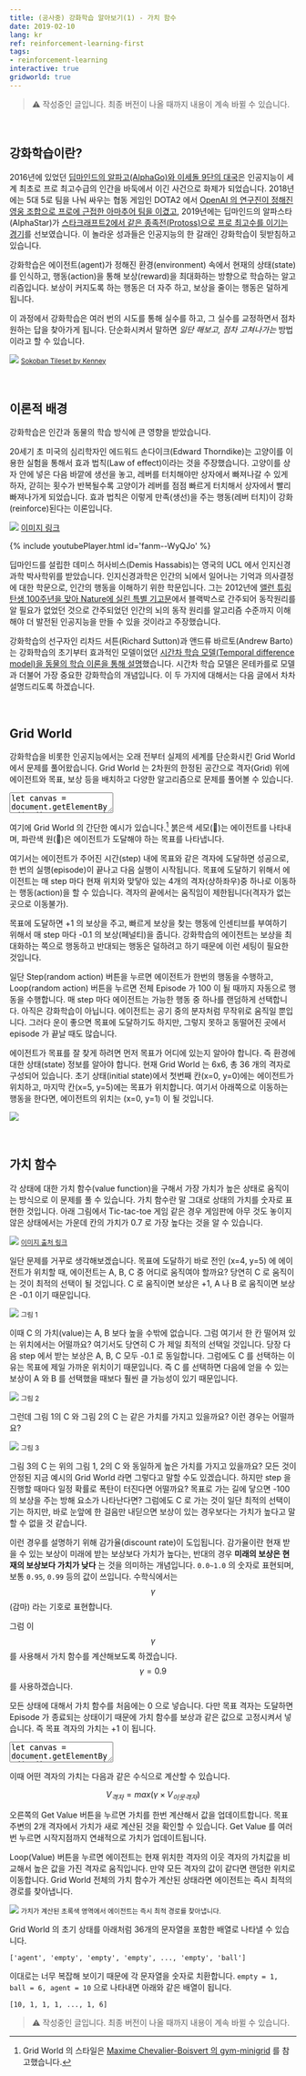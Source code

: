 ```yaml
---
title: (공사중) 강화학습 알아보기(1) - 가치 함수
date: 2019-02-10
lang: kr
ref: reinforcement-learning-first
tags:
- reinforcement-learning
interactive: true
gridworld: true
---
```


> ⚠️ 작성중인 글입니다. 최종 버전이 나올 때까지 내용이 계속 바뀔 수 있습니다.

&nbsp;
## 강화학습이란?

2016년에 있었던 [딥마인드의 알파고(AlphaGo)와 이세돌 9단의 대국](<https://deepmind.com/research/alphago/match-archive/alphago-games-korean/>)은 인공지능이 세계 최초로 프로 최고수급의 인간을 바둑에서 이긴 사건으로 화제가 되었습니다. 2018년에는 5대 5로 팀을 나눠 싸우는 협동 게임인 DOTA2 에서 [OpenAI 의 연구진이 정해진 영웅 조합으로 프로에 근접한 아마추어 팀을 이겼고](<https://blog.openai.com/openai-five/>), 2019년에는 딥마인드의 알파스타(AlphaStar)가 [스타크래프트2에서 같은 종족전(Protoss)으로 프로 최고수를 이기는 경기](<https://deepmind.com/blog/alphastar-mastering-real-time-strategy-game-starcraft-ii/>)를 선보였습니다. 이 놀라운 성과들은 인공지능의 한 갈래인 강화학습이 뒷받침하고 있습니다.

강화학습은 에이전트(agent)가 정해진 환경(environment) 속에서 현재의 상태(state)를 인식하고, 행동(action)을 통해 보상(reward)을 최대화하는 방향으로 학습하는 알고리즘입니다. 보상이 커지도록 하는 행동은 더 자주 하고, 보상을 줄이는 행동은 덜하게 됩니다.

이 과정에서 강화학습은 여러 번의 시도를 통해 실수를 하고, 그 실수를 교정하면서 점차 원하는 답을 찾아가게 됩니다. 단순화시켜서 말하면 _일단 해보고, 점차 고쳐나가는_ 방법이라고 할 수 있습니다.

![](<../images/rl_1.png>)
<small>[Sokoban Tileset by Kenney](<https://www.kenney.nl/assets/sokoban>)</small>

&nbsp;
## 이론적 배경

강화학습은 인간과 동물의 학습 방식에 큰 영향을 받았습니다.

20세기 초 미국의 심리학자인 에드워드 손다이크(Edward Thorndike)는 고양이를 이용한 실험을 통해서 효과 법칙(Law of effect)이라는 것을 주장했습니다. 고양이를 상자 안에 넣은 다음 바깥에 생선을 놓고, 레버를 터치해야만 상자에서 빠져나갈 수 있게 하자, 갇히는 횟수가 반복될수록 고양이가 레버를 점점 빠르게 터치해서 상자에서 빨리 빠져나가게 되었습니다. 효과 법칙은 이렇게 만족(생선)을 주는 행동(레버 터치)이 강화(reinforce)된다는 이론입니다.

![](<../images/rl_2.jpg>)
[이미지 링크](<https://en.wikipedia.org/wiki/Law_of_effect#/media/File:Puzzle_box.jpg>)

{% include youtubePlayer.html id='fanm--WyQJo' %}


딥마인드를 설립한 데미스 허사비스(Demis Hassabis)는 영국의 UCL 에서 인지신경과학 박사학위를 받았습니다. 인지신경과학은 인간의 뇌에서 일어나는 기억과 의사결정에 대한 학문으로, 인간의 행동을 이해하기 위한 학문입니다. 그는 2012년에 [앨런 튜링 탄생 100주년을 맞아 Nature에 실린 특별 기고문](<http://www.gatsby.ucl.ac.uk/~demis/TuringSpecialIssue%28Nature2012%29.pdf>)에서 블랙박스로 간주되어 동작원리를 알 필요가 없었던 것으로 간주되었던 인간의 뇌의 동작 원리를 알고리즘 수준까지 이해해야 더 발전된 인공지능을 만들 수 있을 것이라고 주장했습니다.

강화학습의 선구자인 리차드 서튼(Richard Sutton)과 앤드류 바르토(Andrew Barto)는 강화학습의 초기부터 효과적인 모델이었던 [시간차 학습 모델(Temporal difference model)을 동물의 학습 이론을 통해 설명](<https://www.cs.cmu.edu/afs/cs/academic/class/15883-f15/readings/sutton-1990.pdf>)했습니다. 시간차 학습 모델은 몬테카를로 모델과 더불어 가장 중요한 강화학습의 개념입니다. 이 두 가지에 대해서는 다음 글에서 차차 설명드리도록 하겠습니다.


&nbsp;
## Grid World

강화학습을 비롯한 인공지능에서는 오래 전부터 실제의 세계를 단순화시킨 Grid World 에서 문제를 풀어왔습니다. Grid World 는 2차원의 한정된 공간으로 격자(Grid) 위에 에이전트와 목표, 보상 등을 배치하고 다양한 알고리즘으로 문제를 풀어볼 수 있습니다.

<div>
<textarea class='codeeditor canvas hidden'>
let canvas = document.getElementById('editor_canvas_0');
let ctx = canvas.getContext('2d');
let env = new Env(6, canvas);
let agent = new Agent(env, 0, 0, canvas);
env.setEntity(agent, {'ball': 1}, [[5, 5]]);
env.draw();
agent.draw();

const post = document.getElementsByClassName('post')[0];
let button = document.createElement('button');
button.style.position = 'absolute';
button.style.top = (canvas.parentNode.offsetTop + 10).toString() + 'px';
button.width = 350 - env.grid_W * env.grid_width - 30;
button.style.left = (post.offsetLeft + post.offsetWidth - button.width - 20).toString() + 'px';
button.innerHTML = 'Step(random action)';
canvas.parentNode.appendChild(button);

let button2 = document.createElement('button');
button2.style.position = 'absolute';
button2.style.top = (canvas.parentNode.offsetTop + 35).toString() + 'px';
button2.width = 350 - env.grid_W * env.grid_width - 30;
button2.style.left = (post.offsetLeft + post.offsetWidth - button2.width - 20).toString() + 'px';
button2.innerHTML = 'Loop(random action)';
canvas.parentNode.appendChild(button2);

let is_running = false;
let rewards_array = [];

button.onclick = function() {
    if (is_running) return;
    iterate(false);
}

button2.onclick = function() {
    if (is_running) return;
    is_running = true;
    iterate(true);
}

function iterate(is_loop = true) {
    let action = Math.floor(Math.random() * 4);
    let reward, done;
    [reward, done] = agent.step(action);
    agent.reward += reward;
    ctx.clearRect(0, 0, env.grid_W * env.grid_width + 10, canvas.height);

    env.steps += 1;
    env.draw();
    agent.draw();


    if (done || env.steps >= env.maxSteps) {
        rewards_array.push(Math.floor(agent.reward * 10) / 10);
        if (rewards_array.length > 1) {
            ctx.clearRect(env.grid_W * env.grid_width + 10, 0, canvas.width, canvas.height);
            env.drawRewardGraph(rewards_array, 195, 60);
        }

        agent.x = 0;
        agent.y = 0;
        agent.reward = 0;
        agent.dir = 3;

        env.episodes += 1;
        env.steps = 0;
        env.reset();

        while (true) {
            if (env.setEntity(agent, {'ball': 1}, [[5, 5]]) !== null) {
                break;
            }
        }
    }
    if (is_loop && env.episodes < env.maxEpisodes) {
        window.requestAnimationFrame(iterate);
    }
}

window.addEventListener('resize', function() {
    button.style.top = (canvas.parentNode.offsetTop + 10).toString() + 'px';
    button.style.left = (post.offsetLeft + post.offsetWidth - button.width - 30).toString() + 'px';

    button2.style.top = (canvas.parentNode.offsetTop + 35).toString() + 'px';
    button2.style.left = (post.offsetLeft + post.offsetWidth - button2.width - 30).toString() + 'px';
});</textarea>
</div>

여기에 Grid World 의 간단한 예시가 있습니다.[^n] 붉은색 세모(🔺)는 에이전트를 나타내며, 파란색 원(🔵)은 에이전트가 도달해야 하는 목표를 나타냅니다.

[^n]: Grid World 의 스타일은 [Maxime Chevalier-Boisvert 의 gym-minigrid](<https://github.com/maximecb/gym-minigrid>) 를 참고했습니다.

여기서는 에이전트가 주어진 시간(step) 내에 목표와 같은 격자에 도달하면 성공으로, 한 번의 실행(episode)이 끝나고 다음 실행이 시작됩니다. 목표에 도달하기 위해서 에이전트는 매 step 마다 현재 위치와 맞닿아 있는 4개의 격자(상하좌우)중 하나로 이동하는 행동(action)을 할 수 있습니다. 격자의 끝에서는 움직임이 제한됩니다(격자가 없는 곳으로 이동불가).

목표에 도달하면 +1 의 보상을 주고, 빠르게 보상을 찾는 행동에 인센티브를 부여하기 위해서 매 step 마다 -0.1 의 보상(페널티)을 줍니다. 강화학습의 에이전트는 보상을 최대화하는 쪽으로 행동하고 반대되는 행동은 덜하려고 하기 때문에 이런 세팅이 필요한 것입니다.

일단 Step(random action) 버튼을 누르면 에이전트가 한번의 행동을 수행하고, Loop(random action) 버튼을 누르면 전체 Episode 가 100 이 될 때까지 자동으로 행동을 수행합니다. 매 step 마다 에이전트는 가능한 행동 중 하나를 랜덤하게 선택합니다. 아직은 강화학습이 아닙니다. 에이전트는 공기 중의 분자처럼 무작위로 움직일 뿐입니다. 그러다 운이 좋으면 목표에 도달하기도 하지만, 그렇지 못하고 동떨어진 곳에서 episode 가 끝날 때도 많습니다.

에이전트가 목표를 잘 찾게 하려면 먼저 목표가 어디에 있는지 알아야 합니다. 즉 환경에 대한 상태(state) 정보를 알아야 합니다. 현재 Grid World 는 6x6, 총 36 개의 격자로 구성되어 있습니다. 초기 상태(initial state)에서 첫번째 칸(x=0, y=0)에는 에이전트가 위치하고, 마지막 칸(x=5, y=5)에는 목표가 위치합니다. 여기서 아래쪽으로 이동하는 행동을 한다면, 에이전트의 위치는 (x=0, y=1) 이 될 것입니다.

![](<../images/rl_3.png>)


&nbsp;
## 가치 함수

각 상태에 대한 가치 함수(value function)을 구해서 가장 가치가 높은 상태로 움직이는 방식으로 이 문제를 풀 수 있습니다. 가치 함수란 말 그대로 상태의 가치를 숫자로 표현한 것입니다. 아래 그림에서 Tic-tac-toe 게임 같은 경우 게임판에 아무 것도 놓이지 않은 상태에서는 가운데 칸의 가치가 0.7 로 가장 높다는 것을 알 수 있습니다.

![](<../images/rl_3_1.png>)
<small>[이미지 출처 링크](<https://medium.com/@carsten.friedrich/part-3-tabular-q-learning-a-tic-tac-toe-player-that-gets-better-and-better-fa4da4b0892a>)</small>

일단 문제를 거꾸로 생각해보겠습니다. 목표에 도달하기 바로 전인 (x=4, y=5) 에 에이전트가 위치할 때, 에이전트는 A, B, C 중 어디로 움직여야 할까요? 당연히 C 로 움직이는 것이 최적의 선택이 될 것입니다. C 로 움직이면 보상은 +1, A 나 B 로 움직이면 보상은 -0.1 이기 때문입니다.

![](<../images/rl_4.png>)
<small>그림 1</small>

이때 C 의 가치(value)는 A, B 보다 높을 수밖에 없습니다. 그럼 여기서 한 칸 떨어져 있는 위치에서는 어떨까요? 여기서도 당연히 C 가 제일 최적의 선택일 것입니다. 당장 다음 step 에서 받는 보상은 A, B, C 모두 -0.1 로 동일합니다. 그럼에도 C 를 선택하는 이유는 목표에 제일 가까운 위치이기 때문입니다. 즉 C 를 선택하면 다음에 얻을 수 있는 보상이 A 와 B 를 선택했을 때보다 훨씬 클 가능성이 있기 때문입니다.

![](<../images/rl_5.png>)
<small>그림 2</small>

그런데 그림 1의 C 와 그림 2의 C 는 같은 가치를 가지고 있을까요? 이런 경우는 어떨까요?

![](<../images/rl_6.png>)
<small>그림 3</small>

그림 3의 C 는 위의 그림 1, 2의 C 와 동일하게 높은 가치를 가지고 있을까요? 모든 것이 안정된 지금 예시의 Grid World 라면 그렇다고 말할 수도 있겠습니다. 하지만 step 을 진행할 때마다 일정 확률로 폭탄이 터진다면 어떨까요? 목표로 가는 길에 닿으면 -100 의 보상을 주는 방해 요소가 나타난다면? 그럼에도 C 로 가는 것이 일단 최적의 선택이기는 하지만, 바로 눈앞에 한 걸음만 내딛으면 보상이 있는 경우보다는 가치가 높다고 말할 수 없을 것 같습니다.

이런 경우를 설명하기 위해 감가율(discount rate)이 도입됩니다. 감가율이란 현재 받을 수 있는 보상이 미래에 받는 보상보다 가치가 높다는, 반대의 경우 **미래의 보상은 현재의 보상보다 가치가 낮다** 는 것을 의미하는 개념입니다. `0.0~1.0` 의 숫자로 표현되며, 보통 `0.95`, `0.99` 등의 값이 쓰입니다. 수학식에서는 $$\gamma$$(감마) 라는 기호로 표현합니다.

그럼 이 $$\gamma$$ 를 사용해서 가치 함수를 계산해보도록 하겠습니다. $$\gamma=0.9$$ 를 사용하겠습니다.

모든 상태에 대해서 가치 함수를 처음에는 0 으로 넣습니다. 다만 목표 격자는 도달하면 Episode 가 종료되는 상태이기 때문에 가치 함수를 보상과 같은 값으로 고정시켜서 넣습니다. 즉 목표 격자의 가치는 +1 이 됩니다.

<div>
<textarea class='codeeditor canvas hidden'>
let canvas = document.getElementById('editor_canvas_1');
let ctx = canvas.getContext('2d');
let env = new Env(6, canvas);
let agent = new Agent(env, 0, 0, canvas);
env.setEntity(agent, {'ball': 1}, [[5, 5]]);
env.draw();

const post = document.getElementsByClassName('post')[0];
let button = document.createElement('button');
button.style.position = 'absolute';
button.style.top = (canvas.parentNode.offsetTop + 10).toString() + 'px';
button.width = 350 - env.grid_W * env.grid_width - 30;
button.style.left = (post.offsetLeft + post.offsetWidth - button.width - 20).toString() + 'px';
button.innerHTML = 'Get Value';
canvas.parentNode.appendChild(button);

let button2 = document.createElement('button');
button2.style.position = 'absolute';
button2.style.top = (canvas.parentNode.offsetTop + 35).toString() + 'px';
button2.width = 350 - env.grid_W * env.grid_width - 30;
button2.style.left = (post.offsetLeft + post.offsetWidth - button2.width - 20).toString() + 'px';
button2.innerHTML = 'Get Value x10';
canvas.parentNode.appendChild(button2);

let button3 = document.createElement('button');
button3.style.position = 'absolute';
button3.style.top = (canvas.parentNode.offsetTop + 60).toString() + 'px';
button3.width = 350 - env.grid_W * env.grid_width - 30;
button3.style.left = (post.offsetLeft + post.offsetWidth - button3.width - 20).toString() + 'px';
button3.innerHTML = 'Loop(Value)';
canvas.parentNode.appendChild(button3);

let value_array = new Array(env.grid_W * env.grid_W).fill(0);
value_array[value_array.length - 1] = 1;
const gamma = 0.9;

drawValue();

function drawValue() {
    ctx.clearRect(0, 0, env.grid_W * env.grid_width + 10, canvas.height);

    let x, y;
    for (let i = 0; i < value_array.length; i += 1) {
        ctx.beginPath();
        ctx.fillStyle = `rgb(0, ${Math.floor(value_array[i] * 255)}, 0)`;
        x = i % env.grid_W;
        y = Math.floor(i / env.grid_W);
        ctx.fillRect(x * env.grid_width, y * env.grid_width, env.grid_width, env.grid_width);
        ctx.closePath();
    }

    ctx.beginPath();
    ctx.fillStyle = 'white';
    ctx.font = '11px monospace';
    for (let i = 0; i < value_array.length; i += 1) {
        x = i % env.grid_W;
        y = Math.floor(i / env.grid_W);
        ctx.fillText(value_array[i], (x+0.1) * env.grid_width, (y+0.5) * env.grid_width);
    }
    ctx.closePath();

    env.drawOutline();
}

function value_iterate() {
    let new_value_array = value_array.slice();
    let x, y;
    let nx, ny;
    let new_value;
    for (let i = 0; i < value_array.length - 1; i += 1) {
        x = i % env.grid_W;
        y = Math.floor(i / env.grid_W);
        new_value = -Number.MAX_VALUE;
        for (let j = 0; j < dirs.length; j += 1) {
            nx = x + dirs[j][0];
            ny = y + dirs[j][1];
            if (nx >= 0 && nx < env.width &&
                ny >= 0 && ny < env.height) {
                new_value = Math.max(new_value, value_array[nx + ny * env.grid_W] * gamma);
            }
        }

        new_value_array[i] = new_value;
        new_value_array[i] = Math.max(0, new_value_array[i]);
        new_value_array[i] = Math.floor(new_value_array[i] * 100) / 100;
    }
    value_array = new_value_array;
}

button.onclick = function() {
    value_iterate();
    drawValue();
}

button2.onclick = function() {
    for (let i = 0; i < 10; i += 1) {
        value_iterate();
    }
    drawValue();
}

let is_running = false;
let rewards_array = [];

button3.onclick = function() {
    if (is_running) return;
    is_running = true;
    iterate(true);
}

function iterate(is_loop = true) {
    let values = [];
    let x, y, idx;
    for (let i = 0; i < dirs.length; i += 1) {
        x = agent.x + dirs[i][0];
        y = agent.y + dirs[i][1];
        if (x >= 0 && x < env.width &&
            y >= 0 && y < env.height) {
            idx = x + y * env.grid_W;
            values.push(value_array[idx]);
        }
        else {
            values.push(-Number.MAX_VALUE);
        }
    }

    // find max values
    const m = Math.max(...values);
    values = values.map((c,i) => c == m ? i : -1).filter(c => c >= 0);
    let action = values[Math.floor(Math.random() * values.length)];
    let reward, done;
    [reward, done] = agent.step(action);
    agent.reward += reward;
    ctx.clearRect(0, 0, env.grid_W * env.grid_width + 10, canvas.height);

    env.steps += 1;
    drawValue();
    env.draw();
    agent.draw();


    if (done || env.steps >= env.maxSteps) {
        rewards_array.push(Math.floor(agent.reward * 10) / 10);
        if (rewards_array.length > 1) {
            ctx.clearRect(env.grid_W * env.grid_width + 10, 0, canvas.width, canvas.height);
            env.drawRewardGraph(rewards_array, 195, 80);
        }

        agent.x = 0;
        agent.y = 0;
        agent.reward = 0;
        agent.dir = 3;

        env.episodes += 1;
        env.steps = 0;
        env.reset();

        while (true) {
            if (env.setEntity(agent, {'ball': 1}, [[5, 5]]) !== null) {
                break;
            }
        }
    }
    if (is_loop && env.episodes < env.maxEpisodes) {
        window.requestAnimationFrame(iterate);
    }
}

window.addEventListener('resize', function() {
    button.style.top = (canvas.parentNode.offsetTop + 10).toString() + 'px';
    button.style.left = (post.offsetLeft + post.offsetWidth - button.width - 30).toString() + 'px';

    button2.style.top = (canvas.parentNode.offsetTop + 35).toString() + 'px';
    button2.style.left = (post.offsetLeft + post.offsetWidth - button2.width - 30).toString() + 'px';

    button3.style.top = (canvas.parentNode.offsetTop + 60).toString() + 'px';
    button3.style.left = (post.offsetLeft + post.offsetWidth - button3.width - 50).toString() + 'px';
});</textarea>
</div>

이때 어떤 격자의 가치는 다음과 같은 수식으로 계산할 수 있습니다.

$$
V_{격자} = max(\gamma \times V_{이웃 격자})
$$

오른쪽의 Get Value 버튼을 누르면 가치를 한번 계산해서 값을 업데이트합니다. 목표 주변의 2개 격자에서 가치가 새로 계산된 것을 확인할 수 있습니다. Get Value 를 여러 번 누르면 시작지점까지 연쇄적으로 가치가 업데이트됩니다.

Loop(Value) 버튼을 누르면 에이전트는 현재 위치한 격자의 이웃 격자의 가치값을 비교해서 높은 값을 가진 격자로 움직입니다. 만약 모든 격자의 값이 같다면 랜덤한 위치로 이동합니다. Grid World 전체의 가치 함수가 계산된 상태라면 에이전트는 즉시 최적의 경로를 찾아냅니다.

![](<../images/rl_7.png>)
<small>가치가 계산된 초록색 영역에서 에이전트는 즉시 최적 경로를 찾아냅니다.</small>






Grid World 의 초기 상태를 아래처럼 36개의 문자열을 포함한 배열로 나타낼 수 있습니다.

```
['agent', 'empty', 'empty', 'empty', ..., 'empty', 'ball']
```

이대로는 너무 복잡해 보이기 때문에 각 문자열을 숫자로 치환합니다. `empty = 1, ball = 6, agent = 10` 으로 나타내면 아래와 같은 배열이 됩니다.

```
[10, 1, 1, 1, ..., 1, 6]
```

> ⚠️ 작성중인 글입니다. 최종 버전이 나올 때까지 내용이 계속 바뀔 수 있습니다.
